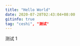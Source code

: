 ```yaml
---
title: "Hello World"
date: 2020-07-28T02:43:04+08:00
gitinfo: true
tag: "ceshi", "测试"
---
```


测试 1 


